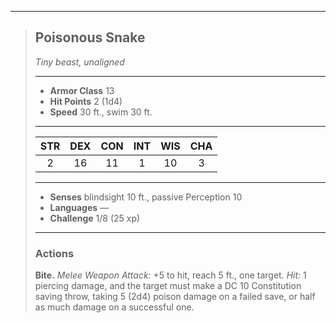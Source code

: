 ***
> ## Poisonous Snake
> *Tiny beast, unaligned*
> 
> ***
> 
> - **Armor Class** 13
> - **Hit Points** 2 (1d4)
> - **Speed** 30 ft., swim 30 ft.
> 
> ***
> 
> |STR|DEX|CON|INT|WIS|CHA|
> |:---:|:---:|:---:|:---:|:---:|:---:|
> |2|16|11|1|10|3|
> 
> ***
> 
> - **Senses** blindsight 10 ft., passive Perception 10
> - **Languages** —
> - **Challenge** 1/8 (25 xp)
> 
> ***
> 
> ### Actions
> **Bite.** *Melee Weapon Attack:* +5 to hit, reach 5 ft., one target. *Hit:* 1 piercing damage, and the target must make a DC 10 Constitution saving throw, taking 5 (2d4) poison damage on a failed save, or half as much damage on a successful one.